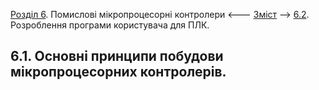 [Розділ 6](6.md). Помислові мікропроцесорні контролери <--- [Зміст](README.md) --> [6.2](6_2.md). Розроблення програми користувача для ПЛК.

## 6.1. Основні принципи побудови мікропроцесорних контролерів.
